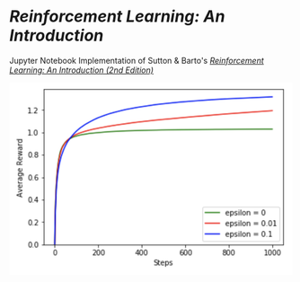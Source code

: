 # *Reinforcement Learning: An Introduction*

 Jupyter Notebook Implementation of Sutton & Barto's [*Reinforcement Learning: An Introduction (2nd Edition)*](http://incompleteideas.net/book/the-book-2nd.html)

![testbed](chapter02/testbed.png)
